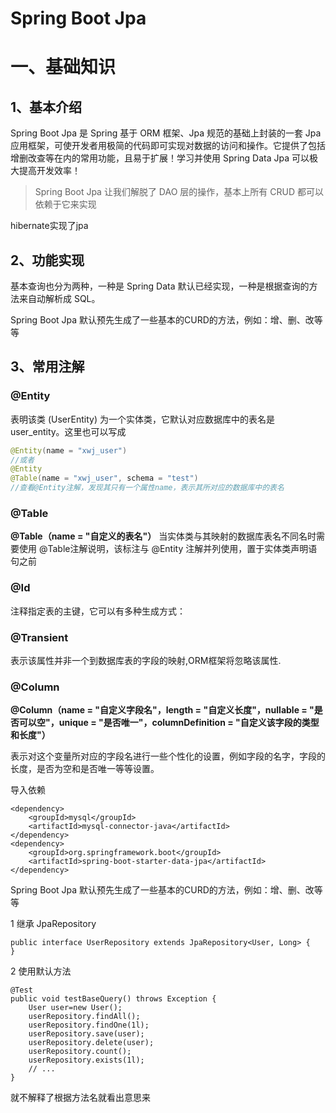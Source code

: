 # Spring Boot Jpa

# 一、基础知识

## 1、基本介绍

Spring Boot Jpa 是 Spring 基于 ORM 框架、Jpa 规范的基础上封装的一套 Jpa 应用框架，可使开发者用极简的代码即可实现对数据的访问和操作。它提供了包括增删改查等在内的常用功能，且易于扩展！学习并使用 Spring Data Jpa 可以极大提高开发效率！

> Spring Boot Jpa 让我们解脱了 DAO 层的操作，基本上所有 CRUD 都可以依赖于它来实现

hibernate实现了jpa



## 2、功能实现

基本查询也分为两种，一种是 Spring Data 默认已经实现，一种是根据查询的方法来自动解析成 SQL。

Spring Boot Jpa 默认预先生成了一些基本的CURD的方法，例如：增、删、改等等





## 3、常用注解

### @Entity 

表明该类 (UserEntity) 为一个实体类，它默认对应数据库中的表名是user_entity。这里也可以写成

```java
@Entity(name = "xwj_user")
//或者
@Entity
@Table(name = "xwj_user", schema = "test")
//查看@Entity注解，发现其只有一个属性name，表示其所对应的数据库中的表名
```

### @Table

**@Table（name = "自定义的表名"）** 当实体类与其映射的数据库表名不同名时需要使用 @Table注解说明，该标注与 @Entity 注解并列使用，置于实体类声明语句之前

### @Id

注释指定表的主键，它可以有多种生成方式：

### @Transient

表示该属性并非一个到数据库表的字段的映射,ORM框架将忽略该属性.

### @Column

**@Column（name = "自定义字段名"，length = "自定义长度"，nullable = "是否可以空"，unique = "是否唯一"，columnDefinition = "自定义该字段的类型和长度"）**

表示对这个变量所对应的字段名进行一些个性化的设置，例如字段的名字，字段的长度，是否为空和是否唯一等等设置。





导入依赖

```
<dependency>
	<groupId>mysql</groupId>
    <artifactId>mysql-connector-java</artifactId>
</dependency>
<dependency>
	<groupId>org.springframework.boot</groupId>
	<artifactId>spring-boot-starter-data-jpa</artifactId>
</dependency>
```





Spring Boot Jpa 默认预先生成了一些基本的CURD的方法，例如：增、删、改等等

1 继承 JpaRepository

```
public interface UserRepository extends JpaRepository<User, Long> {
}
```

2 使用默认方法

```
@Test
public void testBaseQuery() throws Exception {
	User user=new User();
	userRepository.findAll();
	userRepository.findOne(1l);
	userRepository.save(user);
	userRepository.delete(user);
	userRepository.count();
	userRepository.exists(1l);
	// ...
}
```

就不解释了根据方法名就看出意思来